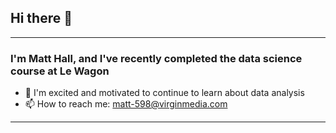 ## Hi there 👋
---
### I'm Matt Hall, and I've recently completed the data science course at Le Wagon
- 🌱 I'm excited and motivated to continue to learn about data analysis
- 📫 How to reach me: <matt-598@virginmedia.com>
---
